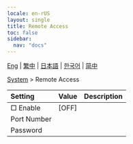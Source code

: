 ```yaml
---
locale: en-rUS
layout: single
title: Remote Access
toc: false
sidebar:
  nav: "docs"
---
```

[Eng](/dancexr/menu/2025.4/system/remote_access) | [繁中](/tw/dancexr/menu/2025.4/system/remote_access) | [日本語](/jp/dancexr/menu/2025.4/system/remote_access) | [한국어](/kr/dancexr/menu/2025.4/system/remote_access) | [简中](/zh/dancexr/menu/2025.4/system/remote_access)

[System](../menu#System) > Remote Access



| Setting | Value | Description |
| :--- | --- | :--- |
|  □ Enable| [OFF] | 
|  Port Number|| 
|  Password|| 
